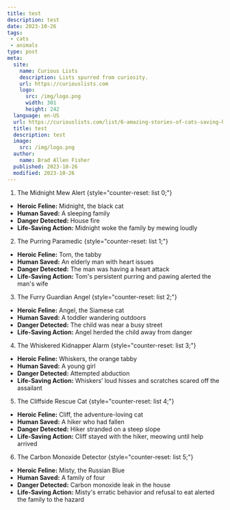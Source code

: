 ```yaml
---
title: test
description: test
date: 2023-10-26
tags:
 - cats
 - animals
type: post
meta:
  site:
    name: Curious Lists
    description: Lists spurred from curiosity.
    url: https://curiouslists.com
    logo:
      src: /img/logo.png
      width: 301
      height: 242
  language: en-US
  url: https://curiouslists.com/list/6-amazing-stories-of-cats-saving-humans
  title: test
  description: test
  image:
    src: /img/logo.png
  author:
    name: Brad Allen Fisher
  published: 2023-10-26
  modified: 2023-10-26
---
```


1. The Midnight Mew Alert {style="counter-reset: list 0;"}
  - **Heroic Feline:** Midnight, the black cat
  - **Human Saved:** A sleeping family
  - **Danger Detected:** House fire
  - **Life-Saving Action:** Midnight woke the family by mewing loudly

2. The Purring Paramedic {style="counter-reset: list 1;"}
  - **Heroic Feline:** Tom, the tabby
  - **Human Saved:** An elderly man with heart issues
  - **Danger Detected:** The man was having a heart attack
  - **Life-Saving Action:** Tom's persistent purring and pawing alerted the man's wife

3. The Furry Guardian Angel {style="counter-reset: list 2;"}
  - **Heroic Feline:** Angel, the Siamese cat
  - **Human Saved:** A toddler wandering outdoors
  - **Danger Detected:** The child was near a busy street
  - **Life-Saving Action:** Angel herded the child away from danger

4. The Whiskered Kidnapper Alarm {style="counter-reset: list 3;"}
  - **Heroic Feline:** Whiskers, the orange tabby
  - **Human Saved:** A young girl
  - **Danger Detected:** Attempted abduction
  - **Life-Saving Action:** Whiskers’ loud hisses and scratches scared off the assailant

5. The Cliffside Rescue Cat {style="counter-reset: list 4;"}
  - **Heroic Feline:** Cliff, the adventure-loving cat
  - **Human Saved:** A hiker who had fallen
  - **Danger Detected:** Hiker stranded on a steep slope
  - **Life-Saving Action:** Cliff stayed with the hiker, meowing until help arrived

6. The Carbon Monoxide Detector {style="counter-reset: list 5;"}
  - **Heroic Feline:** Misty, the Russian Blue
  - **Human Saved:** A family of four
  - **Danger Detected:** Carbon monoxide leak in the house
  - **Life-Saving Action:** Misty's erratic behavior and refusal to eat alerted the family to the hazard